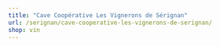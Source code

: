 ```yaml
---
title: "Cave Coopérative Les Vignerons de Sérignan"
url: /serignan/cave-cooperative-les-vignerons-de-serignan/
shop: vin
---
```

